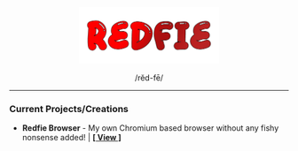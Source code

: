 <div class="logo" align="center">
  <img style="height: 50%; width: 50%;" src="https://github.com/Redfie/resources/blob/main/logos/Redfie_Full_Logo_2.png?raw=true">
  <p>/rĕd-fē/</p>
</div>

<hr>

### Current Projects/Creations
- **Redfie Browser** - My own Chromium based browser without any fishy nonsense added! | **[[ View ]](https://github.com/Redfie/browser)**
